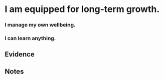 # I am equipped for long-term growth.

### I manage my own wellbeing.
### I can learn anything.

## Evidence

## Notes